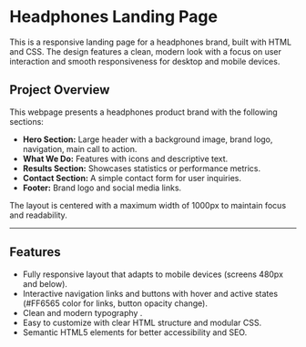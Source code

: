 # Headphones Landing Page

This is a responsive landing page for a headphones brand, built with HTML and CSS. The design features a clean, modern look with a focus on user interaction and smooth responsiveness for desktop and mobile devices.


## Project Overview

This webpage presents a headphones product brand with the following sections:

- **Hero Section:** Large header with a background image, brand logo, navigation, main call to action.
- **What We Do:** Features with icons and descriptive text.
- **Results Section:** Showcases statistics or performance metrics.
- **Contact Section:** A simple contact form for user inquiries.
- **Footer:** Brand logo and social media links.

The layout is centered with a maximum width of 1000px to maintain focus and readability.

---

## Features

- Fully responsive layout that adapts to mobile devices (screens 480px and below).
- Interactive navigation links and buttons with hover and active states (#FF6565 color for links, button opacity change).
- Clean and modern typography .
- Easy to customize with clear HTML structure and modular CSS.
- Semantic HTML5 elements for better accessibility and SEO.

